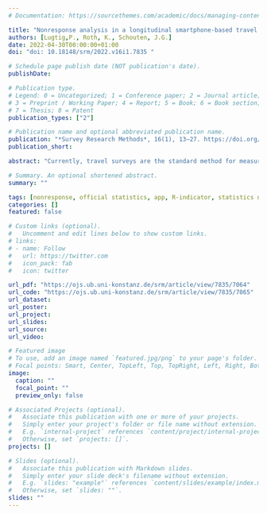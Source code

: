 ```yaml
---
# Documentation: https://sourcethemes.com/academic/docs/managing-content/

title: "Nonresponse analysis in a longitudinal smartphone-based travel study"
authors: [Lugtig,P., Roth, K., Schouten, J.G.]
date: 2022-04-30T00:00:00+01:00
doi: "doi: 10.18148/srm/2022.v16i1.7835 "

# Schedule page publish date (NOT publication's date).
publishDate:

# Publication type.
# Legend: 0 = Uncategorized; 1 = Conference paper; 2 = Journal article;
# 3 = Preprint / Working Paper; 4 = Report; 5 = Book; 6 = Book section;
# 7 = Thesis; 8 = Patent
publication_types: ["2"]

# Publication name and optional abbreviated publication name.
publication: "*Survey Research Methods*, 16(1), 13–27. https://doi.org/10.18148/srm/2022.v16i1.7835"
publication_short: 

abstract: "Currently, travel surveys are the standard method for measuring mobility in official statistics. Nonresponse and measurement are problematic in travel surveys, due to the high burden and non-centrality of the requested information. To overcome these issues, new methods emerge. The aim of this paper is to assess nonresponse in an experimental travel study carried out in the Netherlands. A smartphone application was developed that passively collects GPS coordinates and automatically populates a travel diary, Participants are then asked for additional information, such as travel mode.   In the experiment, respondents from a random sample of the Dutch population participated in a 7-day study that varied how respondents were recruited into the study, and the size and timing of a monetary incentive. We study at what stage of the study respondents choose to participate and dropout, and study nonresponse bias across 13 variables from the Dutch population register in order to understand how selective nonresponse in the different stage of the app-study was. We found that incentive group, age and education were strong predictors of nonresponse. The overall representativity of the study, as expressed in R-indicators and Coefficients of Variation was rather low because of this bias. However, we found the same biases going in opposite directions when we computed R-indicators for an earlier web-based travel-diary study. This implies that in the future, diary studies should focus on methods to successfully combine smartphone apps and diaries through the web or on paper in order to limit nonresponse successfully."

# Summary. An optional shortened abstract.
summary: ""

tags: [nonresponse, official statistics, app, R-indicator, statistics netherlands]
categories: []
featured: false

# Custom links (optional).
#   Uncomment and edit lines below to show custom links.
# links:
# - name: Follow
#   url: https://twitter.com
#   icon_pack: fab
#   icon: twitter

url_pdf: "https://ojs.ub.uni-konstanz.de/srm/article/view/7835/7064"
url_code: "https://ojs.ub.uni-konstanz.de/srm/article/view/7835/7065"
url_dataset:
url_poster:
url_project:
url_slides:
url_source:
url_video:

# Featured image
# To use, add an image named `featured.jpg/png` to your page's folder. 
# Focal points: Smart, Center, TopLeft, Top, TopRight, Left, Right, BottomLeft, Bottom, BottomRight.
image:
  caption: ""
  focal_point: ""
  preview_only: false

# Associated Projects (optional).
#   Associate this publication with one or more of your projects.
#   Simply enter your project's folder or file name without extension.
#   E.g. `internal-project` references `content/project/internal-project/index.md`.
#   Otherwise, set `projects: []`.
projects: []

# Slides (optional).
#   Associate this publication with Markdown slides.
#   Simply enter your slide deck's filename without extension.
#   E.g. `slides: "example"` references `content/slides/example/index.md`.
#   Otherwise, set `slides: ""`.
slides: ""
---
```

